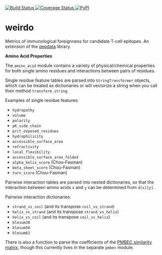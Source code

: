 <a href="https://travis-ci.org/openvax/pepdata">
    <img src="https://travis-ci.org/openvax/pepdata.svg?branch=master" alt="Build Status" />
</a>
<a href="https://coveralls.io/github/openvax/pepdata?branch=master">
    <img src="https://coveralls.io/repos/openvax/pepdata/badge.svg?branch=master&service=github" alt="Coverage Status" />
</a>
<a href="https://pypi.python.org/pypi/pepdata/">
    <img src="https://img.shields.io/pypi/v/pepdata.svg?maxAge=1000" alt="PyPI" />
</a>

# weirdo

Metrics of immunological foreignness for candidate T-cell epitopes. An extension of the [pepdata](https://www.github.com/peptdata) library.

**Amino Acid Properties**

The `amino_acid` module contains a variety of physical/chemical properties for both single amino residues and interactions between pairs of residues.

Single residue feature tables are parsed into `StringTransformer` objects, which can be treated as dictionaries or will vectorize a string when you call their method `transform_string`.

Examples of single residue features:

- `hydropathy`
- `volume`
- `polarity`
- `pK_side_chain`
- `prct_exposed_residues`
- `hydrophilicity`
- `accessible_surface_area`
- `refractivity`
- `local_flexibility`
- `accessible_surface_area_folded`
- `alpha_helix_score` (Chou-Fasman)
- `beta_sheet_score` (Chou-Fasman)
- `turn_score` (Chou-Fasman)

Pairwise interaction tables are parsed into nested dictionaries, so that the interaction between amino acids `x` and `y` can be determined from `d[x][y]`.

Pairwise interaction dictionaries:

- `strand_vs_coil` (and its transpose `coil_vs_strand`)
- `helix_vs_strand` (and its transpose `strand_vs_helix`)
- `helix_vs_coil` (and its transpose `coil_vs_helix`)
- `blosum30`
- `blosum50`
- `blosum62`

There is also a function to parse the coefficients of the [PMBEC similarity matrix](http://www.biomedcentral.com/1471-2105/10/394), though this currently lives in the separate `pmbec` module.
